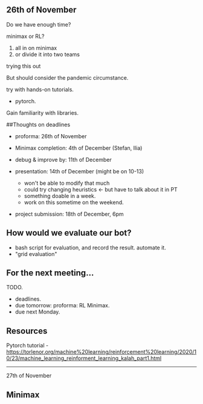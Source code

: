 26th of November
---
Do we have enough time?

minimax or RL?
1. all in on minimax
2. or divide it into two teams

trying this out


But should consider the pandemic circumstance.

try with hands-on tutorials.
 - pytorch.

Gain familiarity with libraries.

 
 
##Thoughts on deadlines
- proforma: 26th of November

- Minimax completion: 4th of December (Stefan, Ilia)
- debug & improve by: 11th of December
- presentation: 14th of December (might be on 10-13)
  - won't be able to modify that much 
  - could try changing heuristics <- but have to talk about it in PT
  - something doable in a week.
  - work on this sometime on the weekend.
- project submission: 18th of December, 6pm


## How would we evaluate our bot?
- bash script for evaluation, and record the result. automate it. 
- "grid evaluation"

 
 
## For the next meeting...
TODO.
- deadlines. 
- due tomorrow: proforma: RL Minimax. 
- due next Monday. 


## Resources
Pytorch tutorial - https://torlenor.org/machine%20learning/reinforcement%20learning/2020/10/23/machine_learning_reinforment_learning_kalah_part1.html



---
27th of November

## Minimax
